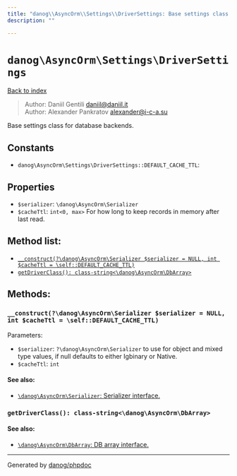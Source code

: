 ```yaml
---
title: "danog\\AsyncOrm\\Settings\\DriverSettings: Base settings class for database backends."
description: ""

---
```

# `danog\AsyncOrm\Settings\DriverSettings`
[Back to index](../../../index.md)

> Author: Daniil Gentili <daniil@daniil.it>  
> Author: Alexander Pankratov <alexander@i-c-a.su>  
  

Base settings class for database backends.  




## Constants
* `danog\AsyncOrm\Settings\DriverSettings::DEFAULT_CACHE_TTL`: 

## Properties
* `$serializer`: `\danog\AsyncOrm\Serializer` 
* `$cacheTtl`: `int<0, max>` For how long to keep records in memory after last read.

## Method list:
* [`__construct(?\danog\AsyncOrm\Serializer $serializer = NULL, int $cacheTtl = \self::DEFAULT_CACHE_TTL)`](#__construct-danog-asyncorm-serializer-serializer-null-int-cachettl-self-default_cache_ttl)
* [`getDriverClass(): class-string<\danog\AsyncOrm\DbArray>`](#getdriverclass-class-string-danog-asyncorm-dbarray)

## Methods:
### `__construct(?\danog\AsyncOrm\Serializer $serializer = NULL, int $cacheTtl = \self::DEFAULT_CACHE_TTL)`




Parameters:

* `$serializer`: `?\danog\AsyncOrm\Serializer` to use for object and mixed type values, if null defaults to either Igbinary or Native.  
* `$cacheTtl`: `int`   


#### See also: 
* [`\danog\AsyncOrm\Serializer`: Serializer interface.](../../../danog/AsyncOrm/Serializer.md)




### `getDriverClass(): class-string<\danog\AsyncOrm\DbArray>`




#### See also: 
* [`\danog\AsyncOrm\DbArray`: DB array interface.](../../../danog/AsyncOrm/DbArray.md)




---
Generated by [danog/phpdoc](https://phpdoc.daniil.it)
